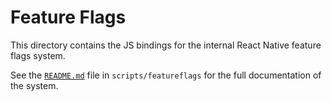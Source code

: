 # Feature Flags

This directory contains the JS bindings for the internal React Native feature flags system.

See the [`README.md`](../../../scripts/featureflags/README.md) file in `scripts/featureflags` for the full documentation of the system.
